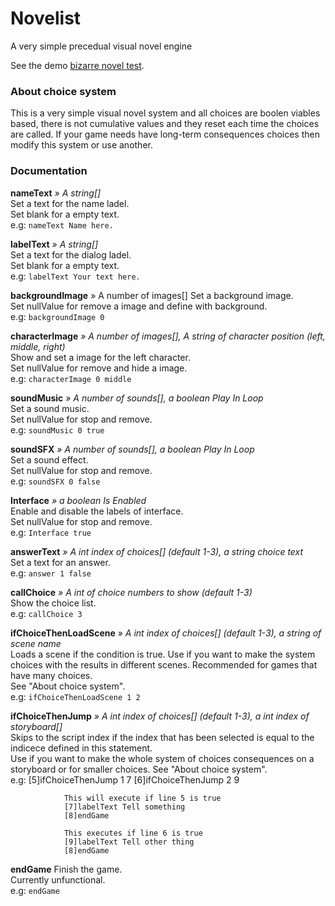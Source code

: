 ﻿# Novelist
A very simple precedual visual novel engine  

See the demo [bizarre novel test](https://github.com/HermesPasser/unity-scripts/releases/download/1/unity-scripts.zip).

### About choice system

This is a very simple visual novel system and all choices are boolen viables based, there is not cumulative values and they reset each time the choices are called. If your game needs have long-term consequences choices then modify this system or use another.

### Documentation

**nameText** *» A string[]*  
Set a text for the name ladel.  
Set blank for a empty text.  
e.g: `nameText Name here.`  

**labelText** *» A string[]*  
Set a text for the dialog ladel.   
Set blank for a empty text.  
e.g: `labelText Your text here.` 

**backgroundImage** » A number of images[] 
Set a background image.  
Set nullValue for remove a image and define with background.  
e.g: `backgroundImage 0` 

**characterImage** *»  A number of images[], A string of character position (left, middle, right)*  
Show and set a image for the left character.  
Set nullValue for remove and hide a image.  
e.g: `characterImage 0 middle`  

**soundMusic** *» A number of sounds[], a boolean Play In Loop*  
Set a sound music.  
Set nullValue for stop and remove.  
e.g: `soundMusic 0 true`  

**soundSFX** *» A number of sounds[], a boolean Play In Loop*  
Set a sound effect.  
Set nullValue for stop and remove.  
e.g: `soundSFX 0 false`  

**Interface** *» a boolean Is Enabled*  
Enable and disable the labels of interface.  
Set nullValue for stop and remove.  
e.g: `Interface true`  

**answerText** *» A int index of choices[] (default 1-3), a string choice text*  
Set a text for an answer.  
e.g: `answer 1 false`  

**callChoice** *» A int of choice numbers to show (default 1-3)*  
Show the choice list.  
e.g: `callChoice 3`  

**ifChoiceThenLoadScene** *» A int index of choices[] (default 1-3), a string of scene name*  
Loads a scene if the condition is true. Use if you want to make the system choices with the results in different scenes. Recommended for games that have many choices.  
See "About choice system".  
e.g: `ifChoiceThenLoadScene 1 2`  

**ifChoiceThenJump** *» A int index of choices[] (default 1-3), a int index of storyboard[]*  
Skips to the script index if the index that has been selected is equal to the indicece defined in this statement.  
Use if you want to make the whole system of choices consequences on a storyboard or for smaller choices.
See "About choice system".  
e.g:
				[5]ifChoiceThenJump 1 7
				[6]ifChoiceThenJump 2 9
				
				This will execute if line 5 is true
				[7]labelText Tell something
				[8]endGame
				
				This executes if line 6 is true
				[9]labelText Tell other thing
				[8]endGame


**endGame**
Finish the game.  
Currently unfunctional.  
e.g: `endGame`
